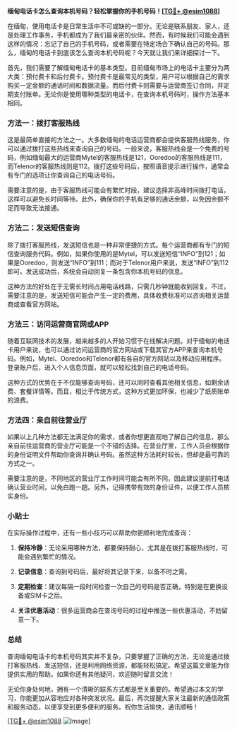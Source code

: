 **缅甸电话卡怎么查询本机号码？轻松掌握你的手机号码！[[TG💪+ @esim1088](https://t.me/s/esim1088)]**

在缅甸，使用电话卡是日常生活中不可或缺的一部分。无论是联系朋友、家人，还是处理工作事务，手机都成为了我们最亲密的伙伴。然而，有时候我们可能会遇到这样的情况：忘记了自己的手机号码，或者需要在特定场合下确认自己的号码。那么，缅甸的电话卡到底该怎么查询本机号码呢？今天就让我们来详细探讨一下。

首先，我们需要了解缅甸电话卡的基本类型。目前缅甸市场上的电话卡主要分为两大类：预付费卡和后付费卡。预付费卡是最常见的类型，用户可以根据自己的需求购买一定金额的通话时间和数据流量。而后付费卡则需要与运营商签订合同，并定期支付账单。无论你是使用哪种类型的电话卡，在查询本机号码时，操作方法基本相同。

### 方法一：拨打客服热线

这是最简单直接的方法之一。大多数缅甸的电话运营商都会提供客服热线服务，你可以通过拨打这些热线来查询自己的号码。一般来说，客服热线会是一个免费的号码，例如缅甸最大的运营商Mytel的客服热线是121，Ooredoo的客服热线是111，而Telenor的客服热线则是112。拨打这些号码后，按照语音提示进行操作，通常会有专门的选项让你查询自己的电话号码。

需要注意的是，由于客服热线可能会有繁忙时段，建议选择非高峰时间拨打电话，这样可以避免长时间等待。此外，确保你的手机有足够的通话余额，以免因余额不足而导致无法接通。

### 方法二：发送短信查询

除了拨打客服热线，发送短信也是一种非常便捷的方式。每个运营商都有专门的短信查询服务代码。例如，如果你使用的是Mytel，可以发送短信“INFO”到121；如果是Ooredoo，则发送“INFO”到111；而对于Telenor用户来说，发送“INFO”到112即可。发送成功后，系统会自动回复一条包含你本机号码的信息。

这种方法的好处在于无需长时间占用电话线路，只需几秒钟就能收到回复。不过，需要注意的是，发送短信可能会产生一定的费用，具体收费标准可以咨询相关运营商或查看官方网站。

### 方法三：访问运营商官网或APP

随着互联网技术的发展，越来越多的人开始习惯于在线解决问题。对于缅甸的电话卡用户来说，也可以通过访问运营商的官方网站或下载其官方APP来查询本机号码。例如，Mytel、Ooredoo和Telenor都有各自的官方网站以及移动应用程序。登录账户后，进入个人信息页面，就可以轻松找到自己的电话号码。

这种方式的优势在于不仅能够查询号码，还可以同时查看其他相关信息，如剩余话费、套餐详情等。而且，相比于传统方式，这种方式更加环保，也减少了纸质账单的浪费。

### 方法四：亲自前往营业厅

如果以上几种方法都无法满足你的需求，或者你想更直观地了解自己的信息，那么亲自前往运营商的营业厅可能是一个不错的选择。在营业厅里，工作人员会根据你的身份证明文件帮助你查询并确认号码。虽然这种方法耗时较长，但却是最可靠的方式之一。

需要注意的是，不同地区的营业厅工作时间可能会有所不同，因此建议提前打电话确认营业时间，以免白跑一趟。另外，记得携带有效的身份证件，以便工作人员核实身份。

### 小贴士

在实际操作过程中，还有一些小技巧可以帮助你更顺利地完成查询：

1. **保持冷静**：无论采用哪种方法，都要保持耐心，尤其是在拨打客服热线时，可能会遇到繁忙的情况。
   
2. **记录信息**：查询到号码后，最好将其记录下来，以备不时之需。

3. **定期检查**：建议每隔一段时间检查一次自己的号码是否正确，特别是在更换设备或SIM卡之后。

4. **关注优惠活动**：很多运营商会在查询号码的过程中推送一些优惠活动，不妨留意一下。

### 总结

查询缅甸电话卡的本机号码其实并不复杂，只要掌握了正确的方法，无论是通过拨打客服热线、发送短信，还是利用网络资源，都能轻松搞定。希望这篇文章能为你提供实用的帮助。如果你还有其他疑问，欢迎随时留言交流！

无论你身处何地，拥有一个清晰的联系方式都是至关重要的。希望通过本文的学习，你能更加从容地应对各种突发状况。最后，再次提醒大家关注最新的通信政策和服务动态，以便享受到更多便利的服务。祝你生活愉快，通讯顺畅！

[[TG💪+ @esim1088](https://t.me/s/esim1088) ![Image](https://i.postimg.cc/4NQfJmqS/Snipaste-2025-05-13-00-14-12.png)]
